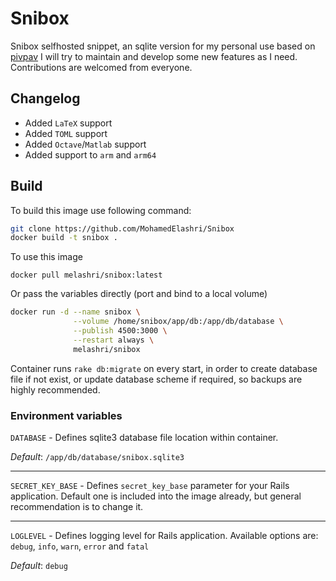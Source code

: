 # Snibox
Snibox selfhosted snippet, an sqlite version for my personal use based on [pivpav](https://gitlab.com/pivpav/snibox-sqlite)
I will try to maintain and develop some new features as I need. Contributions are welcomed from everyone. 

## Changelog
- Added `LaTeX` support
- Added `TOML` support
- Added `Octave`/`Matlab` support
- Added support to `arm` and `arm64` 



## Build
To build this image use following command:

```bash
git clone https://github.com/MohamedElashri/Snibox
docker build -t snibox .
```

To use this image 

`docker pull melashri/snibox:latest`


Or pass the variables directly (port and bind to a local volume)

```bash
docker run -d --name snibox \
              --volume /home/snibox/app/db:/app/db/database \
              --publish 4500:3000 \
              --restart always \
              melashri/snibox
```

Container runs `rake db:migrate` on every start, in order to create database file if not exist, or update database scheme if required, so backups are highly recommended.

### Environment variables

`DATABASE` - Defines sqlite3 database file location within container.

_Default_: `/app/db/database/snibox.sqlite3`

---

`SECRET_KEY_BASE` - Defines `secret_key_base` parameter for your Rails application. Default one is included into the image already, but general recommendation is to change it.

---

`LOGLEVEL` - Defines logging level for Rails application. Available options are: `debug`, `info`, `warn`, `error` and `fatal`

_Default_: `debug`
